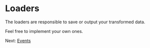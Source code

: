 Loaders
=======
The loaders are responsible to save or output your transformed data.

Feel free to implement your own ones.


Next: [Events](Events.md)